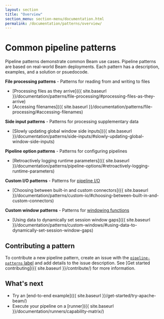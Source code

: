 ```yaml
---
layout: section
title: "Overview"
section_menu: section-menu/documentation.html
permalink: /documentation/patterns/overview/
---
```

<!--
Licensed under the Apache License, Version 2.0 (the "License");
you may not use this file except in compliance with the License.
You may obtain a copy of the License at

http://www.apache.org/licenses/LICENSE-2.0

Unless required by applicable law or agreed to in writing, software
distributed under the License is distributed on an "AS IS" BASIS,
WITHOUT WARRANTIES OR CONDITIONS OF ANY KIND, either express or implied.
See the License for the specific language governing permissions and
limitations under the License.
-->

# Common pipeline patterns

Pipeline patterns demonstrate common Beam use cases. Pipeline patterns are based on real-world Beam deployments. Each pattern has a description, examples, and a solution or psuedocode.

**File processing patterns** - Patterns for reading from and writing to files
* [Processing files as they arrive]({{ site.baseurl }}/documentation/patterns/file-processing/#processing-files-as-they-arrive)
* [Accessing filenames]({{ site.baseurl }}/documentation/patterns/file-processing/#accessing-filenames)

**Side input patterns** - Patterns for processing supplementary data
* [Slowly updating global window side inputs]({{ site.baseurl }}/documentation/patterns/side-inputs/#slowly-updating-global-window-side-inputs)

**Pipeline option patterns** - Patterns for configuring pipelines
* [Retroactively logging runtime parameters]({{ site.baseurl }}/documentation/patterns/pipeline-options/#retroactively-logging-runtime-parameters)

**Custom I/O patterns** - Patterns for [pipeline I/O](https://beam.apache.org/documentation/programming-guide/#pipeline-io)
* [Choosing between built-in and custom connectors]({{ site.baseurl }}/documentation/patterns/custom-io/#choosing-between-built-in-and-custom-connectors)

**Custom window patterns** - Patterns for [windowing functions](https://beam.apache.org/documentation/programming-guide/#setting-your-pcollections-windowing-function)
* [Using data to dynamically set session window gaps]({{ site.baseurl }}/documentation/patterns/custom-windows/#using-data-to-dynamically-set-session-window-gaps)

## Contributing a pattern

To contribute a new pipeline pattern, create an issue with the [`pipeline-patterns` label](https://issues.apache.org/jira/browse/BEAM-7449?jql=labels%20%3D%20pipeline-patterns) and add details to the issue description. See [Get started contributing]({{ site.baseurl }}/contribute/) for more information.

## What's next

* Try an [end-to-end example]({{ site.baseurl }}/get-started/try-apache-beam/)
* Execute your pipeline on a [runner]({{ site.baseurl }}/documentation/runners/capability-matrix/)
